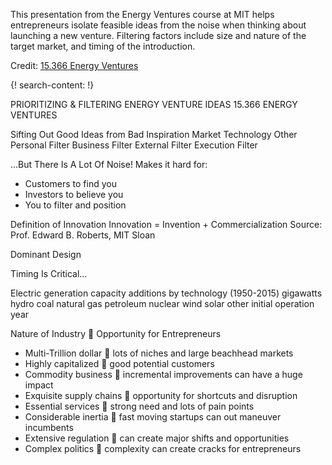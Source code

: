 
This presentation from the Energy Ventures course at MIT helps entrepreneurs isolate feasible ideas from the noise when thinking about launching a new venture. Filtering factors include size and nature of the target market, and timing of the introduction. 

Credit: [15.366 Energy Ventures](https://energyventures.mit.edu/)


{! search-content: !}


PRIORITIZING & FILTERING ENERGY VENTURE IDEAS
15.366 ENERGY VENTURES

Sifting Out Good Ideas from Bad
Inspiration
Market Technology Other
Personal Filter
Business Filter
External
Filter
Execution
Filter

…But There Is A Lot Of Noise!
Makes it hard for:
* Customers to find you
* Investors to believe you
* You to filter and position


Definition of Innovation
Innovation =
Invention
+
Commercialization
Source: Prof. Edward B. Roberts, MIT Sloan

Dominant Design

Timing Is Critical…

Electric generation capacity additions by technology (1950-2015) gigawatts
hydro
coal
natural gas
petroleum
nuclear
wind
solar
other
initial operation year

Nature of Industry  Opportunity for Entrepreneurs
* Multi-Trillion dollar  lots of niches and large beachhead markets
* Highly capitalized  good potential customers
* Commodity business  incremental improvements can have a huge impact
* Exquisite supply chains  opportunity for shortcuts and disruption
* Essential services  strong need and lots of pain points
* Considerable inertia  fast moving startups can out maneuver incumbents
* Extensive regulation  can create major shifts and opportunities
* Complex politics  complexity can create cracks for entrepreneurs
